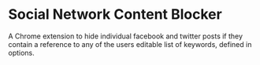# Social Network Content Blocker
A Chrome extension to hide individual facebook and twitter posts if they 
contain a reference to any of the users editable list of keywords, defined in options.

